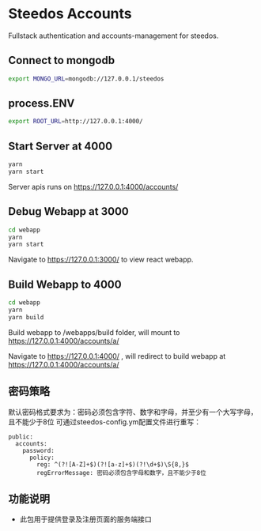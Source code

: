 # Steedos Accounts

Fullstack authentication and accounts-management for steedos.

## Connect to mongodb

```bash
export MONGO_URL=mongodb://127.0.0.1/steedos
```

## process.ENV
```bash
export ROOT_URL=http://127.0.0.1:4000/
```

## Start Server at 4000

```bash
yarn
yarn start
```

Server apis runs on https://127.0.0.1:4000/accounts/

## Debug Webapp at 3000

```bash
cd webapp
yarn
yarn start
```

Navigate to https://127.0.0.1:3000/ to view react webapp.

## Build Webapp to 4000

```bash
cd webapp
yarn
yarn build
```

Build webapp to /webapps/build folder, will mount to https://127.0.0.1:4000/accounts/a/

Navigate to https://127.0.0.1:4000/ , will redirect to build webapp at https://127.0.0.1:4000/accounts/a/

## 密码策略
默认密码格式要求为：密码必须包含字符、数字和字母，并至少有一个大写字母，且不能少于8位
可通过steedos-config.ym配置文件进行重写：
```
public:
  accounts:
    password:
      policy:
        reg: ^(?![A-Z]+$)(?![a-z]+$)(?!\d+$)\S{8,}$
        regErrorMessage: 密码必须包含字母和数字，且不能少于8位
```
## 功能说明
- 此包用于提供登录及注册页面的服务端接口